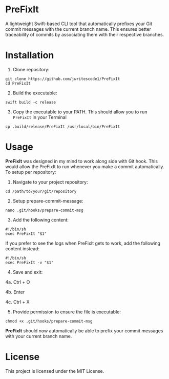 # PreFixIt
A lightweight Swift-based CLI tool that automatically prefixes your Git commit messages with the current branch name. This ensures better traceability of commits by associating them with their respective branches.


# Installation

1. Clone repository:

```
git clone https://github.com/jwritescode1/PreFixIt
cd PreFixIt
```

2. Build the executable:

```
swift build -c release
```

3. Copy the executable to your PATH. This should allow you to run `PreFixIt` in your Terminal

```
cp .build/release/PreFixIt /usr/local/bin/PreFixIt
```

# Usage

**PreFixIt** was designed in my mind to work along side with Git hook. This would allow the PreFixIt to run whenever you make a commit automatically. To setup per repository:

1. Navigate to your project repository:

```
cd /path/to/your/git/repository
```

2. Setup prepare-commit-message:

```
nano .git/hooks/prepare-commit-msg
```

3. Add the following content:

```
#!/bin/sh
exec PreFixIt "$1"
```

If you prefer to see the logs when PreFixIt gets to work, add the following content instead:

```
#!/bin/sh
exec PreFixIt -v "$1"
```

4. Save and exit:

4a. Ctrl + O

4b. Enter

4c. Ctrl + X

5. Provide permission to ensure the file is executable:

```
chmod +x .git/hooks/prepare-commit-msg
```

**PreFixIt** should now automatically be able to prefix your commit messages with your current branch name.

# License

This project is licensed under the MIT License.

